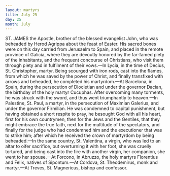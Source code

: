 ```yaml
---
layout: martyrs
title: July 25
day: 25
month: July
---
```

ST. JAMES the Apostle, brother of the blessed
evangelist John, who was beheaded by Herod
Agrippa about the feast of Easter. His sacred
bones were on this day carried from Jerusaelm to
Spain, and placed in the remote province of Galicia,
where they are devoutly honored by the far-famed
piety of the inhabitants, and the frequent concourse
of Christians, who visit them through piety and in
fulfilment of their vows.&mdash;In Lycia, in the time of
Decius, St. Christopher, martyr. Being scourged
with iron rods, cast into the flames, from which he
was saved by the power of Christ, and finally transfixed with arrows and beheaded, he completed his
martyrdom.&mdash;At Barcelona, in Spain, during the
persecution of Diocletian and under the governor
Dacian, the birthday of the holy martyr Cucuphas.
After overcoming many torments, he was struck
with the sword, and thus went triumphantly to
heaven.&mdash;In Palestine, St. Paul, a martyr, in the
persecution of Maximian Galerius, and under the
governor Firmilian. He was condemned to capital
punishment, but having obtained a short respite to
pray, he besought God with all his heart, first for his
own countrymen, then for the Jews and the Gentiles,
that they might embrace the true faith, next for the
multitude of the spectators, and finally for the judge
who had condemned him and the executioner that
was to strike him; after which he received the crown
of martyrdom by being beheaded.&mdash;In the same
country, St. Valentina, a virgin, who was led to an
altar to oifer sacrifice, but overturning it with her
foot, she was cruelly tortured, and being cast into the
fire with another virgin, her companion, she went to
her spouse.&mdash;At Forcono, in Abruzzo, the holy martyrs Florentius and Felix, natives of Sipontum.&mdash;At
Cordova, St. Theodemirus, monk and martyr.&mdash;At
Treves, St. Magnericus, bishop and confessor.

